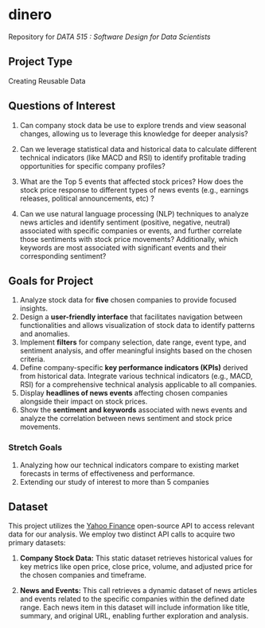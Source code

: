 # dinero
Repository for *DATA 515 : Software Design for Data Scientists*

## Project Type
 Creating Reusable Data 

## Questions of Interest 
1. Can company stock data be use to explore trends and view seasonal changes, allowing us to leverage this knowledge for deeper analysis?

2. Can we leverage statistical data and historical data to calculate different technical indicators (like MACD and RSI) to identify profitable trading opportunities for specific company profiles?

3. What are the Top 5 events that affected stock prices? How does the stock price response to different types of news events (e.g., earnings releases, political announcements, etc) ?

4. Can we use natural language processing (NLP) techniques to analyze news articles and identify sentiment (positive, negative, neutral) associated with specific companies or events, and further correlate those sentiments with stock price movements? 
Additionally, which keywords are most associated with significant events and their corresponding sentiment?

## Goals for Project 

1.  Analyze stock data for **five** chosen companies to provide focused insights.
3.  Design a **user-friendly interface** that facilitates navigation between functionalities and allows visualization of stock data to identify patterns and anomalies.
5.   Implement **filters** for company selection, date range, event type, and sentiment analysis, and offer meaningful insights based on the chosen criteria.
7.   Define company-specific **key performance indicators (KPIs)** derived from historical data. Integrate various technical indicators (e.g., MACD, RSI) for a comprehensive technical analysis applicable to all companies.
9.  Display **headlines of news events** affecting chosen companies alongside their impact on stock prices.
11.  Show the **sentiment and keywords** associated with news events and analyze the correlation between news sentiment and stock price movements.

### Stretch Goals 
 1. Analyzing how our technical indicators compare to existing market forecasts in terms of effectiveness and performance.
 2. Extending our study of interest to more than 5 companies 

## Dataset
This project utilizes the [Yahoo Finance](https://finance.yahoo.com/) open-source API to access relevant data for our analysis. We employ two distinct API calls to acquire two primary datasets:

1. **Company Stock Data:** This static dataset retrieves historical values for key metrics like open price, close price, volume, and adjusted price for the chosen companies and timeframe.

2. **News and Events:** This call retrieves a dynamic dataset of news articles and events related to the specific companies within the defined date range. Each news item in this dataset will include information like title, summary, and original URL, enabling further exploration and analysis.
